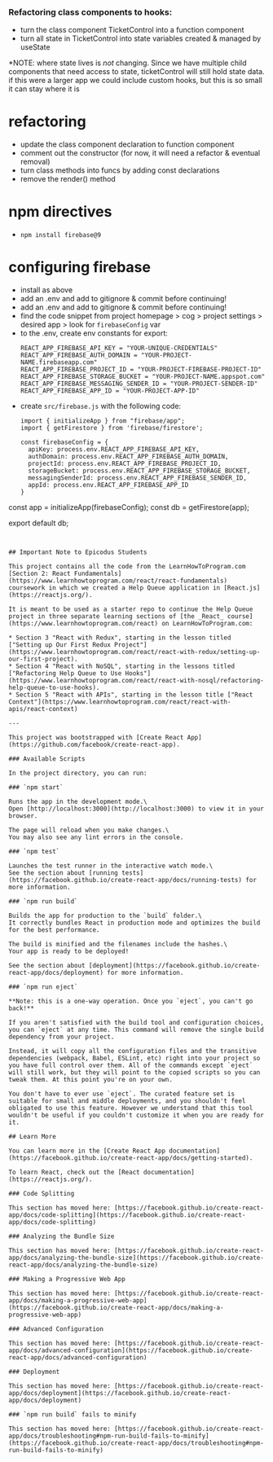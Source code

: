 ### Refactoring class components to hooks:
* turn the class component TicketControl into a function component
* turn all state in TicketControl into state variables created & managed by useState

*NOTE: where state lives is _not_ changing. Since we have multiple child components that need access to state, ticketControl will still hold state data. if this were a larger app we could include custom hooks, but this is so small it can stay where it is

# refactoring 
* update the class component declaration to function component
* comment out the constructor (for now, it will need a refactor & eventual removal)
* turn class methods into funcs by adding const declarations
* remove the render() method

# npm directives
* `npm install firebase@9`

# configuring firebase
* install as above
* add an .env and add to gitignore & commit before continuing!
* add an .env and add to gitignore & commit before continuing!
* find the code snippet from project homepage > cog > project settings > desired app > look for `firebaseConfig` var
* to the .env, create env constants for export:
  ```
  REACT_APP_FIREBASE_API_KEY = "YOUR-UNIQUE-CREDENTIALS"
  REACT_APP_FIREBASE_AUTH_DOMAIN = "YOUR-PROJECT-NAME.firebaseapp.com"
  REACT_APP_FIREBASE_PROJECT_ID = "YOUR-PROJECT-FIREBASE-PROJECT-ID"
  REACT_APP_FIREBASE_STORAGE_BUCKET = "YOUR-PROJECT-NAME.appspot.com"
  REACT_APP_FIREBASE_MESSAGING_SENDER_ID = "YOUR-PROJECT-SENDER-ID"
  REACT_APP_FIREBASE_APP_ID = "YOUR-PROJECT-APP-ID"
  ```
* create `src/firebase.js` with the following code:
  ```
  import { initializeApp } from "firebase/app";
  import { getFirestore } from 'firebase/firestore';

  const firebaseConfig = {
    apiKey: process.env.REACT_APP_FIREBASE_API_KEY,
    authDomain: process.env.REACT_APP_FIREBASE_AUTH_DOMAIN,
    projectId: process.env.REACT_APP_FIREBASE_PROJECT_ID,
    storageBucket: process.env.REACT_APP_FIREBASE_STORAGE_BUCKET,
    messagingSenderId: process.env.REACT_APP_FIREBASE_SENDER_ID,
    appId: process.env.REACT_APP_FIREBASE_APP_ID 
  }

const app = initializeApp(firebaseConfig);
const db = getFirestore(app);

export default db;
  ```


## Important Note to Epicodus Students

This project contains all the code from the LearnHowToProgram.com [Section 2: React Fundamentals](https://www.learnhowtoprogram.com/react/react-fundamentals) coursework in which we created a Help Queue application in [React.js](https://reactjs.org/). 

It is meant to be used as a starter repo to continue the Help Queue project in three separate learning sections of [the _React_ course](https://www.learnhowtoprogram.com/react) on LearnHowToProgram.com: 

* Section 3 "React with Redux", starting in the lesson titled ["Setting up Our First Redux Project"](https://www.learnhowtoprogram.com/react/react-with-redux/setting-up-our-first-project).
* Section 4 "React with NoSQL", starting in the lessons titled ["Refactoring Help Queue to Use Hooks"](https://www.learnhowtoprogram.com/react/react-with-nosql/refactoring-help-queue-to-use-hooks).
* Section 5 "React with APIs", starting in the lesson title ["React Context"](https://www.learnhowtoprogram.com/react/react-with-apis/react-context)

---

This project was bootstrapped with [Create React App](https://github.com/facebook/create-react-app).

### Available Scripts

In the project directory, you can run:

### `npm start`

Runs the app in the development mode.\
Open [http://localhost:3000](http://localhost:3000) to view it in your browser.

The page will reload when you make changes.\
You may also see any lint errors in the console.

### `npm test`

Launches the test runner in the interactive watch mode.\
See the section about [running tests](https://facebook.github.io/create-react-app/docs/running-tests) for more information.

### `npm run build`

Builds the app for production to the `build` folder.\
It correctly bundles React in production mode and optimizes the build for the best performance.

The build is minified and the filenames include the hashes.\
Your app is ready to be deployed!

See the section about [deployment](https://facebook.github.io/create-react-app/docs/deployment) for more information.

### `npm run eject`

**Note: this is a one-way operation. Once you `eject`, you can't go back!**

If you aren't satisfied with the build tool and configuration choices, you can `eject` at any time. This command will remove the single build dependency from your project.

Instead, it will copy all the configuration files and the transitive dependencies (webpack, Babel, ESLint, etc) right into your project so you have full control over them. All of the commands except `eject` will still work, but they will point to the copied scripts so you can tweak them. At this point you're on your own.

You don't have to ever use `eject`. The curated feature set is suitable for small and middle deployments, and you shouldn't feel obligated to use this feature. However we understand that this tool wouldn't be useful if you couldn't customize it when you are ready for it.

## Learn More

You can learn more in the [Create React App documentation](https://facebook.github.io/create-react-app/docs/getting-started).

To learn React, check out the [React documentation](https://reactjs.org/).

### Code Splitting

This section has moved here: [https://facebook.github.io/create-react-app/docs/code-splitting](https://facebook.github.io/create-react-app/docs/code-splitting)

### Analyzing the Bundle Size

This section has moved here: [https://facebook.github.io/create-react-app/docs/analyzing-the-bundle-size](https://facebook.github.io/create-react-app/docs/analyzing-the-bundle-size)

### Making a Progressive Web App

This section has moved here: [https://facebook.github.io/create-react-app/docs/making-a-progressive-web-app](https://facebook.github.io/create-react-app/docs/making-a-progressive-web-app)

### Advanced Configuration

This section has moved here: [https://facebook.github.io/create-react-app/docs/advanced-configuration](https://facebook.github.io/create-react-app/docs/advanced-configuration)

### Deployment

This section has moved here: [https://facebook.github.io/create-react-app/docs/deployment](https://facebook.github.io/create-react-app/docs/deployment)

### `npm run build` fails to minify

This section has moved here: [https://facebook.github.io/create-react-app/docs/troubleshooting#npm-run-build-fails-to-minify](https://facebook.github.io/create-react-app/docs/troubleshooting#npm-run-build-fails-to-minify)

